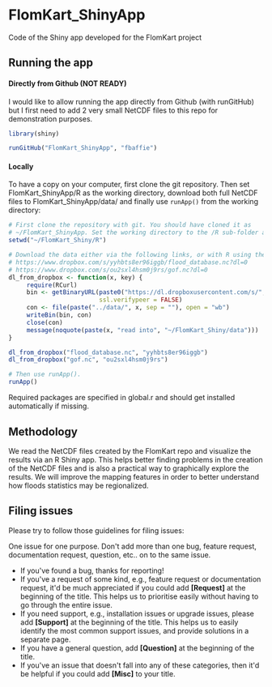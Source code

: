 # FlomKart_ShinyApp
Code of the Shiny app developed for the FlomKart project

## Running the app 

#### Directly from Github (NOT READY)

I would like to allow running the app directly from Github (with runGitHub) but I first need to add 2 very small NetCDF files to this repo for demonstration purposes.

```R
library(shiny)

runGitHub("FlomKart_ShinyApp", "fbaffie")

```

#### Locally

To have a copy on your computer, first clone the git repository. Then set FlomKart_ShinyApp/R as the working directory, download both full NetCDF files to FlomKart_ShinyApp/data/ and finally use `runApp()` from the working directory:

```R
# First clone the repository with git. You should have cloned it as
# ~/FlomKart_ShinyApp. Set the working directory to the /R sub-folder and download the NetCDF files
setwd("~/FlomKart_Shiny/R")

# Download the data either via the following links, or with R using the code provided below:
# https://www.dropbox.com/s/yyhbts8er96iggb/flood_database.nc?dl=0
# https://www.dropbox.com/s/ou2sxl4hsm0j9rs/gof.nc?dl=0
dl_from_dropbox <- function(x, key) {
     require(RCurl)
     bin <- getBinaryURL(paste0("https://dl.dropboxusercontent.com/s/", key, "/", x),
                         ssl.verifypeer = FALSE)
     con <- file(paste("../data/", x, sep = ""), open = "wb")
     writeBin(bin, con)
     close(con)
     message(noquote(paste(x, "read into", "~/FlomKart_Shiny/data")))                        
}

dl_from_dropbox("flood_database.nc", "yyhbts8er96iggb")
dl_from_dropbox("gof.nc", "ou2sxl4hsm0j9rs")

# Then use runApp().
runApp()
```

Required packages are specified in global.r and should get installed automatically if missing.

## Methodology

We read the NetCDF files created by the FlomKart repo and visualize the results via an R Shiny app.
This helps better finding problems in the creation of the NetCDF files and is also a practical way to graphically explore the results.
We will improve the mapping features in order to better understand how floods statistics may be regionalized.

## Filing issues

Please try to follow those guidelines for filing issues:

One issue for one purpose. Don't add more than one bug, feature request, documentation request, question, etc.. on to the same issue.

- If you've found a bug, thanks for reporting!
- If you've a request of some kind, e.g., feature request or documentation request, it'd be much appreciated if you could add **[Request]** at the beginning of the title. This helps us to prioritise easily without having to go through the entire issue.
- If you need support, e.g., installation issues or upgrade issues, please add **[Support]** at the beginning of the title. This helps us to easily identify the most common support issues, and provide solutions in a separate page.
- If you have a general question, add **[Question]** at the beginning of the title.
- If you've an issue that doesn't fall into any of these categories, then it'd be helpful if you could add **[Misc]** to your title.
